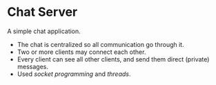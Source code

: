 # Chat Server
A simple chat application.

* The chat is centralized so all communication go through it.
* Two or more clients may connect each other.
* Every client can see all other clients, and send them direct (private) messages.
* Used *socket programming* and *threads*.
